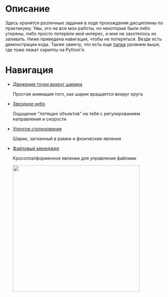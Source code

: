 <h1> Описание </h1>

Здесь хранятся различные задания в ходе прохождения дисциплины по практикуму. Увы, это не все мои работы, но некоторые были либо утеряны,
либо просто потеряли мой интерес, и мне не захотелось их заливать. 
Ниже приведена навигация, чтобы не потеряться. Везде есть демонстрации кода. Также замечу, что есть еще [папка](https://github.com/shycoldii/financial_university/tree/master/algorithms%20and%20data%20structures%20in%20Python) уровнем выше, 
где тоже лежат скрипты на Python'е

<h1> Навигация </h1>

+ [Движение точки вокруг шарика](https://github.com/shycoldii/financial_university/tree/master/practice%20on%20programming/circle_with_point)

  Простая анимация того, как шарик вращается вокруг круга
  
+ [Звездное небо](https://github.com/shycoldii/financial_university/tree/master/practice%20on%20programming/starfield)

  Ощущение "летящих объектов" на тебя с регулированием направления и скорости
   
+ [Упругое столкновение](https://github.com/shycoldii/financial_university/tree/master/practice%20on%20programming/elastic_collision)

   Шарик, загнанный в рамки и физические явления
   
+ [Файловый менеджер](https://github.com/shycoldii/financial_university/tree/master/practice%20on%20programming/file_manager)

   Кроссплатформенное явление для управления файлами
  
  
  <img src="https://assets.pokemon.com/assets/cms2/img/pokedex/full/134.png" align = "center" width="400">
